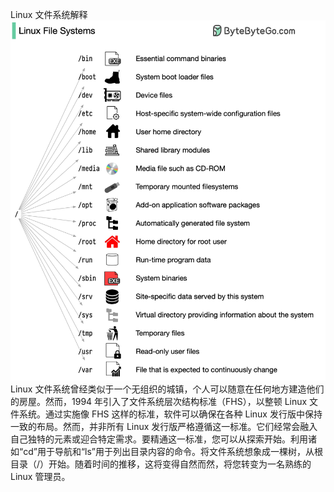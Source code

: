 Linux 文件系统解释![](../images/linux-file-systems.jpg)Linux 文件系统曾经类似于一个无组织的城镇，个人可以随意在任何地方建造他们的房屋。然而，1994 年引入了文件系统层次结构标准（FHS），以整顿 Linux 文件系统。通过实施像 FHS 这样的标准，软件可以确保在各种 Linux 发行版中保持一致的布局。然而，并非所有 Linux 发行版严格遵循这一标准。它们经常会融入自己独特的元素或迎合特定需求。要精通这一标准，您可以从探索开始。利用诸如“cd”用于导航和“ls”用于列出目录内容的命令。将文件系统想象成一棵树，从根目录（/）开始。随着时间的推移，这将变得自然而然，将您转变为一名熟练的 Linux 管理员。